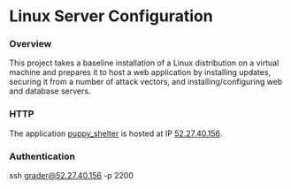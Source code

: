 # Linux Server Configuration

### Overview
This project takes a baseline installation of a Linux distribution on a virtual machine and prepares it to host a web application by installing updates, securing it from a number of attack vectors, and installing/configuring web and database servers.

### HTTP

The application [puppy_shelter](https://github.com/DavidANegrete/Full_Stack/tree/master/vagrant/fullstack_problem_sets/puppy_shelter) is hosted at IP [52.27.40.156](http://52.27.40.156).

### Authentication

ssh grader@52.27.40.156 -p 2200



